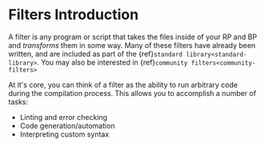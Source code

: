 # Filters Introduction

A filter is any program or script that takes the files inside of your RP and BP and *transforms* them in some way. Many of these filters have already been written, and are included as part of the {ref}`standard library<standard-library>`. You may also be interested in {ref}`community filters<community-filters>`

At it's core, you can think of a filter as the ability to run arbitrary code during the compilation process. This allows you to accomplish a number of tasks:

 - Linting and error checking
 - Code generation/automation
 - Interpreting custom syntax
